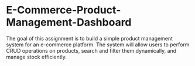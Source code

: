 # E-Commerce-Product-Management-Dashboard
The goal of this assignment is to build a simple product management system for an e-commerce platform. The system will allow users to perform CRUD operations on products, search and filter them dynamically, and manage stock efficiently.
